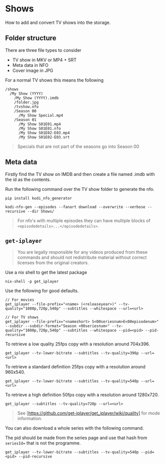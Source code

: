<!--
SPDX-FileCopyrightText: Andrew Hayzen <ahayzen@gmail.com>

SPDX-License-Identifier: MPL-2.0
-->

# Shows

How to add and convert TV shows into the storage.

## Folder structure

There are three file types to consider

* TV show in MKV or MP4 + SRT
* Meta data in NFO
* Cover image in JPG

For a normal TV shows this means the following

```
/shows
  /My Show (YYYY)
    /My Show (YYYY).imdb
    /folder.jpg
    /tvshow.nfo
    /Season 00
      /My Show Special.mp4
    /Season 01
      /My Show S01E01.mp4
      /My Show S01E01.nfo
      /My Show S01E02-E03.mp4
      /My Show S01E02-E03.srt
```

> Specials that are not part of the seasons go into Season 00

## Meta data

Firstly find the TV show on IMDB and then create a file named .imdb with the id as the contents.

Run the following command over the TV show folder to generate the nfo.

```console
pip install kodi_nfo_generator

kodi-nfo-gen --episodes --fanart download --overwrite --verbose --recursive --dir Shows/
```

> For nfo's with multiple episodes they can have multiple blocks of `<episodedetails>...</episodedetails>`.

## `get-iplayer`

> You are legally responsible for any videos produced from these commands and should not redistribute material without correct licenses from the original creators.

Use a nix shell to get the latest package

```console
nix-shell -p get_iplayer
```

Use the following for good defaults.

```console
// For movies
get_iplayer --file-prefix="<name> (<releaseyear>)" --tv-quality="1080p,720p,540p" --subtitles --whitespace --url=<url>

// For TV shows
get_iplayer --file-prefix="<nameshort> S<00seriesnum>E<00episodenum>" --subdir --subdir-format="Season <00seriesnum>" --tv-quality="1080p,720p,540p" --subtitles --whitespace --pid=<pid> --pid-recursive
```

To retrieve a low quality 25fps copy with a resolution around 704x396.

```console
get_iplayer --tv-lower-bitrate --subtitles --tv-quality=396p --url=<url>
```

To retrieve a standard definition 25fps copy with a resolution around 960x540.

```console
get_iplayer --tv-lower-bitrate --subtitles --tv-quality=540p --url=<url>
```

To retrieve a high definition 50fps copy with a resolution around 1280x720.

```console
get_iplayer --subtitles --tv-quality=720p --url=<url>
```

> See [https://github.com/get-iplayer/get_iplayer/wiki/quality] for mode information.

You can also download a whole series with the following command.

The pid should be made from the series page and use that hash from `seriesId=` that is not the programme.

```console
get_iplayer --tv-lower-bitrate --subtitles --tv-quality=540p --pid=<pid> --pid-recursive
```

